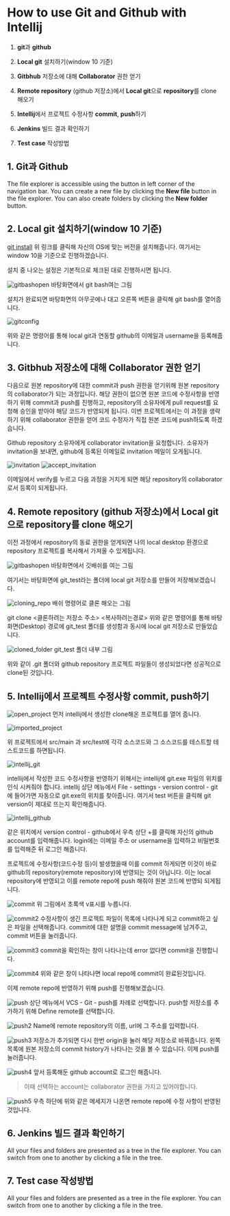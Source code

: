 # How to use Git and Github with Intellij

1. **git**과 **github**

2. **Local git** 설치하기(window 10 기준)

3. **Gitbhub** 저장소에 대해 **Collaborator** 권한 얻기

4. **Remote repository** (github 저장소)에서 **Local git**으로 **repository**를 clone 해오기

5. **Intellij**에서 프로젝트 수정사항 **commit**, **push**하기

6. **Jenkins** 빌드 결과 확인하기

7. **Test case** 작성방법


## 1. **Git**과 **Github**

The file explorer is accessible using the button in left corner of the navigation bar. You can create a new file by clicking the **New file** button in the file explorer. You can also create folders by clicking the **New folder** button.



##  2. **Local** git 설치하기(window 10 기준)

[git install](https://git-scm.com/downloads)
위 링크를 클릭해 자신의 OS에 맞는 버전을 설치해줍니다. 여기서는 window 10을 기준으로 진행하겠습니다.

설치 중 나오는 설정은 기본적으로 체크된 대로 진행하시면 됩니다.

![gitbashopen](./readme_image/gitbashopen.png)
바탕화면에서 git bash여는 그림

설치가 완료되면 바탕화면의 아무곳에나 대고 오른쪽 버튼을 클릭해 git bash를 열어줍니다.

![gitconfig](./readme_image/gitconfig.JPG)

위와 같은 명령어를 통해 local git과 연동할 github의 이메일과 username을 등록해줍니다.



##  3. **Gitbhub** 저장소에 대해 **Collaborator** 권한 얻기

다음으로 원본 repository에 대한 commit과 push 권한을 얻기위해 원본 repository의 collaborator가 되는 과정입니다.
해당 권한이 없으면 원본 코드에 수정사항을 반영하기 위해 commit과 push를 진행하고, repository의 소유자에게 pull request를 요청해 승인을 받아야 해당 코드가 반영되게 됩니다.
이번 프로젝트에서는 이 과정을 생략하기 위해 collaborator 권한을 얻어 코드 수정자가 직접 원본 코드에 push하도록 하겠습니다.

Github repository 소유자에게 collaborator invitation을 요청합니다. 소유자가 invitation을 보내면, github에 등록된 이메일로 invitation 메일이 오게됩니다.

![invitation](./readme_image/invitation.JPG)
![accept_invitation](./readme_image/accept_invitation.JPG)

이메일에서 verify를 누르고 다음 과정을 거치게 되면 해당 repository의 collaborator로서 등록이 되게됩니다.

##  4. **Remote repository** (github 저장소)에서 **Local git**으로 **repository**를 clone 해오기

이전 과정에서 repository의 동료 권한을 얻게되면 나의 local desktop 환경으로 repository 프로젝트를 복사해서 가져올 수 있게됩니다. 

![gitbashopen](./readme_image/gitbashopen.png)
바탕화면에서 깃배쉬를 여는 그림

여기서는 바탕화면에 git_test라는 폴더에 local git 저장소를 만들어 저장해보겠습니다.

![cloning_repo](./readme_image/cloning_repo.JPG)
배쉬 명령어로 클론 해오는 그림

git clone <클론하려는 저장소 주소> <복사하려는경로>
위와 같은 명령어를 통해 바탕화면(Desktop) 경로에 git_test 폴더를 생성함과 동시에 local git 저장소로 만들었습니다.

![cloned_folder](./readme_image/cloned_folder.JPG)
git_test 폴더 내부 그림

위와 같이 .git 폴더와 github repository 프로젝트 파일들이 생성되었다면 성공적으로 clone된 것입니다.

##  5. **Intellij**에서 프로젝트 수정사항 **commit**, **push**하기

![open_project](./readme_image/open_project.JPG)
먼저 intellij에서 생성한 clone해온 프로젝트를 열어 줍니다.

![imported_project](./readme_image/imported_project.JPG)

위 프로젝트에서 src/main 과 src/test에 각각 소스코드와 그 소스코드를 테스트할 테스트코드를 하면됩니다.

![intellij_git](./readme_image/intellij_git.JPG)

intellij에서 작성한 코드 수정사항을 반영하기 위해서는 intellij에 
git.exe 파일의 위치를 인식 시켜줘야 합니다.
intellij 상단 메뉴에서 File - settings - version control - git에 들어가면 자동으로 git.exe의 위치를 찾아줍니다. 여기서 test 버튼을 클릭해 git version이 제대로 뜨는지 확인해줍니다.

![intellij_github](./readme_image/intellij_github.JPG)

같은 위치에서 version control - github에서 우측 상단 +를 클릭해 자신의 github account를 입력해줍니다. login에는 이메일 주소 or username을 입력하고 비밀번호를 입력해준 뒤 로그인 해줍니다.

프로젝트에 수정사항(코드수정 등)이 발생했을때 이를 commit 하게되면 이것이 바로 github의 repository(remote repository)에 반영되는 것이 아닙니다. 이는 local repository에 반영되고 이를 remote repo에 push 해줘야 원본 코드에 반영되 되게됩니다.

![commit](./readme_image/commit.JPG)
위 그림에서 초록색 v표시를 누릅니다.

![commit2](./readme_image/commit2.JPG)
수정사항이 생긴 프로젝트 파일이 목록에 나타나게 되고 commit하고 싶은 파일을 선택해줍니다. commit에 대한 설명을 commit message에 남겨주고, commit 버튼을 눌러줍니다.

![commit3](./readme_image/commit3.JPG)
commit을 확인하는 창이 나타나는데 error 없다면 commit을 진행합니다.

![commit4](./readme_image/commit4.JPG)
위와 같은 창이 나타나면 local repo에 commit이 완료된것입니다.

이제 remote repo에 반영하기 위해 push를 진행해보겠습니다.

![push](./readme_image/push.png)
상단 메뉴에서 VCS - Git - push를 차례로 선택합니다.
push할 저장소를 추가하기 위해 Define remote를 선택합니다.

![push2](./readme_image/push2.JPG)
Name에 remote repository의 이름, url에 그 주소를 입력합니다.

![push3](./readme_image/push3.JPG)
저장소가 추가되면 다시 한번 origin을 눌러 해당 저장소로 바꿔줍니다. 왼쪽 목록에 원본 저장소의 commit history가 나타나는 것을 볼 수 있습니다. 이제 push를 눌러줍니다.

![push4](./readme_image/push4.JPG)
앞서 등록해둔 github account로 로그인 해줍니다.
>이때 선택하는 account는 collaborator 권한을 가지고 있어야합니다.

![push5](./readme_image/push5.JPG)
우측 하단에 위와 같은 메세지가 나온면 remote repo에 수정 사항이 반영된 것입니다.


##  6. **Jenkins** 빌드 결과 확인하기

All your files and folders are presented as a tree in the file explorer. You can switch from one to another by clicking a file in the tree.

##  7. **Test case** 작성방법

All your files and folders are presented as a tree in the file explorer. You can switch from one to another by clicking a file in the tree.





